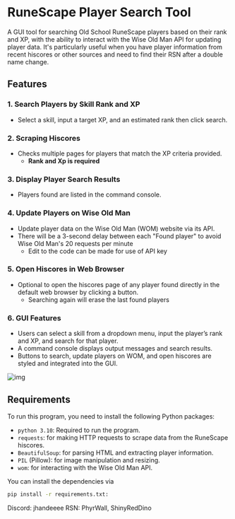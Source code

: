 # RuneScape Player Search Tool

A GUI tool for searching Old School RuneScape players based on their rank and XP, with the ability to interact with the 
Wise Old Man API for updating player data. It's particularly useful when you have player information from recent hiscores 
or other sources and need to find their RSN after a double name change.

## Features

### 1. Search Players by Skill Rank and XP
- Select a skill, input a target XP, and an estimated rank then click search.

### 2. Scraping Hiscores
- Checks multiple pages for players that match the XP criteria provided.
  - **Rank and Xp is required**

### 3. Display Player Search Results
- Players found are listed in the command console.

### 4. Update Players on Wise Old Man
- Update player data on the Wise Old Man (WOM) website via its API.
- There will be a 3-second delay between each "Found player" to avoid Wise Old Man's 20 requests per minute
  - Edit to the code can be made for use of API key

### 5. Open Hiscores in Web Browser
- Optional to open the hiscores page of any player found directly in the default web browser by clicking a button.
  - Searching again will erase the last found players

### 6. GUI Features
- Users can select a skill from a dropdown menu, input the player’s rank and XP, and search for that player.
- A command console displays output messages and search results.
- Buttons to search, update players on WOM, and open hiscores are styled and integrated into the GUI.
  
![img](https://github.com/user-attachments/assets/8db3099c-e33d-4023-b20a-2eadfec1723b)

## Requirements

To run this program, you need to install the following Python packages:
- `python 3.10`: Required to run the program.
- `requests`: for making HTTP requests to scrape data from the RuneScape hiscores.
- `BeautifulSoup`: for parsing HTML and extracting player information.
- `PIL` (Pillow): for image manipulation and resizing.
- `wom`: for interacting with the Wise Old Man API.

You can install the dependencies via 
```bash
pip install -r requirements.txt:
```

Discord: jhandeeee
RSN: PhyrWall, ShinyRedDino

